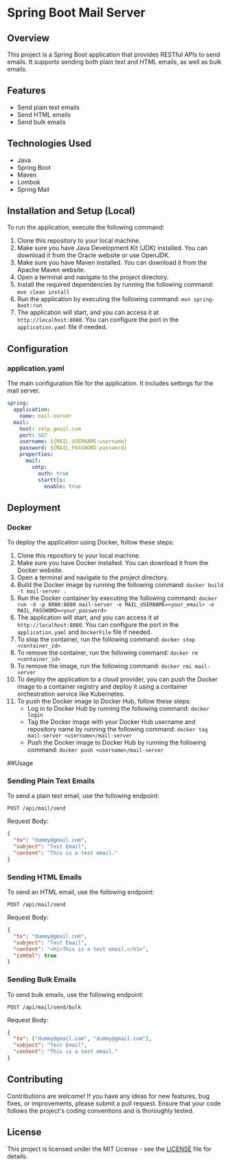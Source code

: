 # Spring Boot Mail Server

## Overview
This project is a Spring Boot application that provides RESTful APIs to send emails. It supports sending both plain text and HTML emails, as well as bulk emails.

## Features
- Send plain text emails
- Send HTML emails
- Send bulk emails

## Technologies Used
- Java
- Spring Boot
- Maven
- Lombok
- Spring Mail

## Installation and Setup (Local)
To run the application, execute the following command:

1. Clone this repository to your local machine.
2. Make sure you have Java Development Kit (JDK) installed. You can download it from the Oracle website or use OpenJDK.
3. Make sure you have Maven installed. You can download it from the Apache Maven website.
4. Open a terminal and navigate to the project directory.
5. Install the required dependencies by running the following command: ```mvn clean install```
6. Run the application by executing the following command: ```mvn spring-boot:run```
7. The application will start, and you can access it at `http://localhost:8080`. You can configure the port in the `application.yaml` file if needed.

## Configuration
### application.yaml
The main configuration file for the application. It includes settings for the mail server.

```yaml
spring:
  application:
    name: mail-server
  mail:
    host: smtp.gmail.com
    port: 587
    username: ${MAIL_USERNAME:username}
    password: ${MAIL_PASSWORD:password}
    properties:
      mail:
        smtp:
          auth: true
          starttls:
            enable: true
```


## Deployment

### Docker
To deploy the application using Docker, follow these steps:

1. Clone this repository to your local machine.
2. Make sure you have Docker installed. You can download it from the Docker website.
3. Open a terminal and navigate to the project directory.
4. Build the Docker image by running the following command: ```docker build -t mail-server .```
5. Run the Docker container by executing the following command: ```docker run -d -p 8080:8080 mail-server -e MAIL_USERNAME=<your_email> -e MAIL_PASSWORD=<your_password>```
6. The application will start, and you can access it at `http://localhost:8080`. You can configure the port in the `application.yaml` and `DockerFile` file if needed.
7. To stop the container, run the following command: ```docker stop <container_id>```
8. To remove the container, run the following command: ```docker rm <container_id>```
9. To remove the image, run the following command: ```docker rmi mail-server```
10. To deploy the application to a cloud provider, you can push the Docker image to a container registry and deploy it using a container orchestration service like Kubernetes.
11. To push the Docker image to Docker Hub, follow these steps:
    - Log in to Docker Hub by running the following command: ```docker login```
    - Tag the Docker image with your Docker Hub username and repository name by running the following command: ```docker tag mail-server <username>/mail-server```
    - Push the Docker image to Docker Hub by running the following command: ```docker push <username>/mail-server```

##Usage

### Sending Plain Text Emails
To send a plain text email, use the following endpoint:

```http
POST /api/mail/send
```

Request Body:

```json
{
  "to": "dummy@gmail.com",
  "subject": "Test Email",
  "content": "This is a test email."
}
```

### Sending HTML Emails
To send an HTML email, use the following endpoint:

```http
POST /api/mail/send
```

Request Body:

```json
{
  "to": "dummy@gmail.com",
  "subject": "Test Email",
  "content": "<h1>This is a test email.</h1>",
  "isHtml": true
}
```

### Sending Bulk Emails
To send bulk emails, use the following endpoint:

```http
POST /api/mail/send/bulk
```

Request Body:

```json
{
  "to": ["dummy@gmail.com", "dummy@gmail.com"],
  "subject": "Test Email",
  "content": "This is a test email."
}
```

## Contributing
Contributions are welcome! If you have any ideas for new features, bug fixes, or improvements, please submit a pull request. Ensure that your code follows the project's coding conventions and is thoroughly tested.

## License
This project is licensed under the MIT License - see the [LICENSE](LICENSE) file for details.
